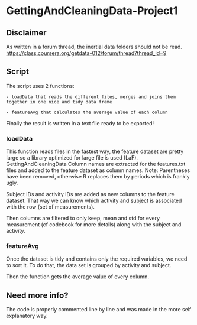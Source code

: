 # GettingAndCleaningData-Project1

## Disclaimer

As written in a forum thread, the inertial data folders should not be read.
https://class.coursera.org/getdata-012/forum/thread?thread_id=9

## Script

The script uses 2 functions:
	
	- loadData that reads the different files, merges and joins them together in one nice and tidy data frame
	
	- featureAvg that calculates the average value of each column

Finally the result is written in a text file ready to be exported!


### loadData

This function reads files in the fastest way, the feature dataset are pretty large so a library optimized for large file is used (LaF).
GettingAndCleaningData
Column names are extracted for the features.txt files and added to the feature dataset as column names.
Note: Parentheses have been removed, otherwise R replaces them by periods which is frankly ugly.

Subject IDs and activity IDs are added as new columns to the feature dataset. That way we can know which activity and subject is associated with the row (set of measurements).

Then columns are filtered to only keep, mean and std for every measurement (cf codebook for more details) along with the subject and activity.


### featureAvg

Once the dataset is tidy and contains only the required variables, we need to sort it.
To do that, the data set is grouped by activity and subject.

Then the function gets the average value of every column.


## Need more info?

The code is properly commented line by line and was made in the more self explanatory way.